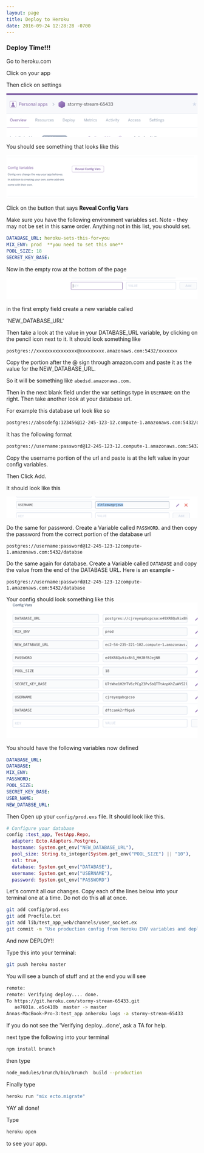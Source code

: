 ```yaml
---
layout: page
title: Deploy to Heroku
date: 2016-09-24 12:28:28 -0700
---
```


### Deploy Time!!!

Go to heroku.com

Click on your app


Then click on settings


![heroku app interface](../assets/heroku-app-interface.png)

You should see something that looks like this

![heroku config vars](../assets/reveal-heroku-config-vars.png)

Click on the button that says **Reveal Config Vars**

Make sure you have the following environment variables set.
Note - they may not be set in this same order. Anything not
in this list, you should set.

```yaml
DATABASE_URL: heroku-sets-this-for=you
MIX_ENV: prod  **you need to set this one**
POOL_SIZE: 18
SECRET_KEY_BASE:
```

Now in the empty row at the bottom of the page

![empty heroku config var](../assets/empty-heroku-config-var1.png)

in the first empty field create a new variable called

'NEW_DATABASE_URL'

Then take a look at the value in your DATABASE_URL variable, by clicking on the pencil icon next to it. It should look something like

```shell
postgres://xxxxxxxxxxxxxxx@xxxxxxxxx.amazonaws.com:5432/xxxxxxx
```

Copy the portion after the @ sign through amazon.com and paste it as the value for the NEW_DATABASE_URL.

So it will be something like `abedsd.amazonaws.com.`

Then in the next blank field under the var settings type in `USERNAME` on the right. Then take another look at your database url.

For example this database url look like so

```html
postgres://abscdefg:123456@12-245-123-12.compute-1.amazonaws.com:5432/d51oep5q7b7bbi
```
It has the following format

```html
postgres://username:password@12-245-123-12.compute-1.amazonaws.com:5432/databse
```

Copy the username portion of the url and paste is at the left value in your config variables.

Then Click Add.

It should look like this

![heroku-database-username](../assets/heroku-db-username.png)

Do the same for password. Create a Variable called `PASSWORD`. and then copy the password from the correct portion of the database url
```
postgres://username:password@12-245-123-12compute-1.amazonaws.com:5432/databse
```

Do the same again for database. Create a Variable called `DATABASE` and copy the value from the end of the DATABASE URL. Here is an example -
```
postgres://username:password@12-245-123-12compute-1.amazonaws.com:5432/database
```

Your config should look something like this
![heroku config](../assets/heroku-config1.png)

You should have the following variables now defined

```yaml
DATABASE_URL:
DATABASE:
MIX_ENV:
PASSWORD:
POOL_SIZE:
SECRET_KEY_BASE:
USER_NAME:
NEW_DATABSE_URL:
```

Then Open up your `config/prod.exs` file. It should look like this.

```elixir
# Configure your database
config :test_app, TestApp.Repo,
  adapter: Ecto.Adapters.Postgres,
  hostname: System.get_env("NEW_DATABASE_URL"),
  pool_size: String.to_integer(System.get_env("POOL_SIZE") || "10"),
  ssl: true,
  database: System.get_env("DATABASE"),
  username: System.get_env("USERNAME"),
  password: System.get_env("PASSWORD")
```
Let's commit all our changes. Copy each of the lines below into your terminal one at a time. Do not do this all at once.

```bash
git add config/prod.exs
git add Procfile.txt
git add lib/test_app_web/channels/user_socket.ex
git commit -m "Use production config from Heroku ENV variables and deploy environment"
```

And now DEPLOY!!

Type this into your terminal:

```bash
git push heroku master
```

You will see a bunch of stuff and at the end you will see

```bash
remote:
remote: Verifying deploy.... done.
To https://git.heroku.com/stormy-stream-65433.git
   ae7601a..e5c410b  master -> master
Annas-MacBook-Pro-3:test_app anheroku logs -a stormy-stream-65433
```

If you do not see the 'Verifying deploy...done', ask a TA for help.


next type the following into your terminal

```bash
npm install brunch
```

then type

```bash
node_modules/brunch/bin/brunch  build --production

```

Finally type



```bash
heroku run "mix ecto.migrate"
```

YAY all done!

Type

```bash
heroku open
```
to see your app.
